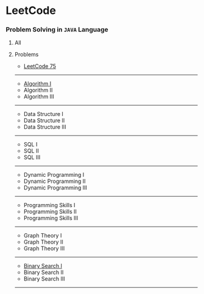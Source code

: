 # LeetCode

### Problem Solving in ```JAVA``` Language


1. All
2. Problems

   - [LeetCode 75](https://github.com/Ajay-Dhangar/LeetCode/tree/main/Problems/LeetCode%2075)
   ________________
   
   - [Algorithm I](https://github.com/ajaydhangar49/LeetCode/tree/main/Problems/Algorithm/Algorithm%20I)
   - Algorithm II
   - Algorithm III 
   _________________
   
   - Data Structure I
   - Data Structure II
   - Data Structure III
   
   ________________
   
   - SQL I
   - SQL II
   - SQL III
   
   _________________
   
   - Dynamic Programming I
   - Dynamic Programming II
   - Dynamic Programming III
   
   __________________
   
   - Programming Skills I
   - Programming Skills II
   - Programming Skills III
   
   ____________________
   
   - Graph Theory I
   - Graph Theory II
   - Graph Theory III
   
   ____________________
   
   - [Binary Search I](https://github.com/ajaydhangar49/LeetCode/tree/main/Problems/Binary%20Search/Binary%20Search%20I)
   - Binary Search II
   - Binary Search III
   
   ____________________
